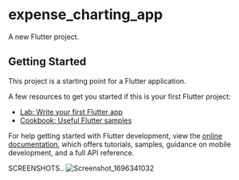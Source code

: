 # expense_charting_app

A new Flutter project.

## Getting Started

This project is a starting point for a Flutter application.

A few resources to get you started if this is your first Flutter project:

- [Lab: Write your first Flutter app](https://docs.flutter.dev/get-started/codelab)
- [Cookbook: Useful Flutter samples](https://docs.flutter.dev/cookbook)

For help getting started with Flutter development, view the
[online documentation](https://docs.flutter.dev/), which offers tutorials,
samples, guidance on mobile development, and a full API reference.

SCREENSHOTS..
![Screenshot_1696341032](https://github.com/Milansaji/expense-chart-app/assets/140674058/cb0dc70e-da2f-463c-8f5f-9925cc12dbbc)

